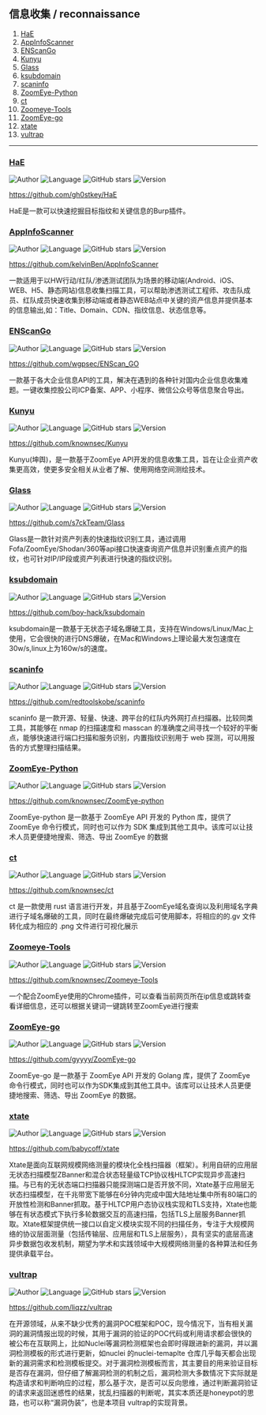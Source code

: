 ## 信息收集 / reconnaissance

1. [HaE](#hae)
2. [AppInfoScanner](#appinfoscanner)
3. [ENScanGo](#enscango)
4. [Kunyu](#kunyu)
5. [Glass](#glass)
6. [ksubdomain](#ksubdomain)
7. [scaninfo](#scaninfo)
8. [ZoomEye-Python](#zoomeye-python)
9. [ct](#ct)
10. [Zoomeye-Tools](#zoomeye-tools)
11. [ZoomEye-go](#zoomeye-go)
12. [xtate](#xtate)
13. [vultrap](#vultrap)

----------------------------------------

### [HaE](detail/HaE.md)
![Author](https://img.shields.io/badge/Author-gh0stkey-orange)
![Language](https://img.shields.io/badge/Language-Java-blue)
![GitHub stars](https://img.shields.io/github/stars/gh0stkey/HaE.svg?style=flat&logo=github)
![Version](https://img.shields.io/badge/Version-V4.0.5-red)

<https://github.com/gh0stkey/HaE>

HaE是一款可以快速挖掘目标指纹和关键信息的Burp插件。

### [AppInfoScanner](detail/AppInfoScanner.md)
![Author](https://img.shields.io/badge/Author-kelvinBen-orange)
![Language](https://img.shields.io/badge/Language-Python-blue)
![GitHub stars](https://img.shields.io/github/stars/kelvinBen/AppInfoScanner.svg?style=flat&logo=github)
![Version](https://img.shields.io/badge/Version-V1.0.9-red)

<https://github.com/kelvinBen/AppInfoScanner>

一款适用于以HW行动/红队/渗透测试团队为场景的移动端(Android、iOS、WEB、H5、静态网站)信息收集扫描工具，可以帮助渗透测试工程师、攻击队成员、红队成员快速收集到移动端或者静态WEB站点中关键的资产信息并提供基本的信息输出,如：Title、Domain、CDN、指纹信息、状态信息等。

### [ENScanGo](detail/ENScanGo.md)
![Author](https://img.shields.io/badge/Author-wgpsec-orange)
![Language](https://img.shields.io/badge/Language-Golang-blue)
![GitHub stars](https://img.shields.io/github/stars/wgpsec/ENScan_GO.svg?style=flat&logo=github)
![Version](https://img.shields.io/badge/Version-V1.1.0-red)

<https://github.com/wgpsec/ENScan_GO>

一款基于各大企业信息API的工具，解决在遇到的各种针对国内企业信息收集难题。一键收集控股公司ICP备案、APP、小程序、微信公众号等信息聚合导出。

### [Kunyu](detail/Kunyu.md)
![Author](https://img.shields.io/badge/Author-风起-orange)
![Language](https://img.shields.io/badge/Language-Python-blue)
![GitHub stars](https://img.shields.io/github/stars/knownsec/Kunyu.svg?style=flat&logo=github)
![Version](https://img.shields.io/badge/Version-V2.0.0-red)

<https://github.com/knownsec/Kunyu>

Kunyu(坤舆)，是一款基于ZoomEye API开发的信息收集工具，旨在让企业资产收集更高效，使更多安全相关从业者了解、使用网络空间测绘技术。

### [Glass](detail/Glass.md)
![Author](https://img.shields.io/badge/Author-s7ckTeam-orange)
![Language](https://img.shields.io/badge/Language-Python-blue)
![GitHub stars](https://img.shields.io/github/stars/s7ckTeam/Glass.svg?style=flat&logo=github)
![Version](https://img.shields.io/badge/Version-V2.0.6-red)

<https://github.com/s7ckTeam/Glass>

Glass是一款针对资产列表的快速指纹识别工具，通过调用Fofa/ZoomEye/Shodan/360等api接口快速查询资产信息并识别重点资产的指纹，也可针对IP/IP段或资产列表进行快速的指纹识别。

### [ksubdomain](detail/ksubdomain.md)
![Author](https://img.shields.io/badge/Author-w8ay-orange)
![Language](https://img.shields.io/badge/Language-Golang-blue)
![GitHub stars](https://img.shields.io/github/stars/boy-hack/ksubdomain.svg?style=flat&logo=github)
![Version](https://img.shields.io/badge/Version-V1.9.5-red)

<https://github.com/boy-hack/ksubdomain>

ksubdomain是一款基于无状态子域名爆破工具，支持在Windows/Linux/Mac上使用，它会很快的进行DNS爆破，在Mac和Windows上理论最大发包速度在30w/s,linux上为160w/s的速度。

### [scaninfo](detail/scaninfo.md)
![Author](https://img.shields.io/badge/Author-华东360安服团队-orange)
![Language](https://img.shields.io/badge/Language-Golang-blue)
![GitHub stars](https://img.shields.io/github/stars/redtoolskobe/scaninfo.svg?style=flat&logo=github)
![Version](https://img.shields.io/badge/Version-V1.1.0-red)

<https://github.com/redtoolskobe/scaninfo>

scaninfo 是一款开源、轻量、快速、跨平台的红队内外网打点扫描器。比较同类工具，其能够在 nmap 的扫描速度和 masscan 的准确度之间寻找一个较好的平衡点，能够快速进行端口扫描和服务识别，内置指纹识别用于 web 探测，可以用报告的方式整理扫描结果。

### [ZoomEye-Python](detail/ZoomEye-Python.md)
![Author](https://img.shields.io/badge/Author-Knownsec404-orange)
![Language](https://img.shields.io/badge/Language-Python-blue)
![GitHub stars](https://img.shields.io/github/stars/knownsec/ZoomEye-python.svg?style=flat&logo=github)
![Version](https://img.shields.io/badge/Version-V3.0.0-red)

<https://github.com/knownsec/ZoomEye-python>

ZoomEye-python 是一款基于 ZoomEye API 开发的 Python 库，提供了 ZoomEye 命令行模式，同时也可以作为 SDK 集成到其他工具中。该库可以让技术人员更便捷地搜索、筛选、导出 ZoomEye 的数据

### [ct](detail/ct.md)
![Author](https://img.shields.io/badge/Author-rungobier@Knownsec404-orange)
![Language](https://img.shields.io/badge/Language-Rust-blue)
![GitHub stars](https://img.shields.io/github/stars/knownsec/ct.svg?style=flat&logo=github)
![Version](https://img.shields.io/badge/Version-V1.0.9-red)

<https://github.com/knownsec/ct>

ct 是一款使用 rust 语言进行开发，并且基于ZoomEye域名查询以及利用域名字典进行子域名爆破的工具，同时在最终爆破完成后可使用脚本，将相应的的.gv 文件转化成为相应的 .png 文件进行可视化展示

### [Zoomeye-Tools](detail/ZoomEye-Tools.md)
![Author](https://img.shields.io/badge/Author-Knownsec404-orange)
![Language](https://img.shields.io/badge/Language-JS-blue)
![GitHub stars](https://img.shields.io/github/stars/knownsec/Zoomeye-Tools.svg?style=flat&logo=github)
![Version](https://img.shields.io/badge/Version-V0.3.2-red)

<https://github.com/knownsec/Zoomeye-Tools>

一个配合ZoomEye使用的Chrome插件，可以查看当前网页所在ip信息或跳转查看详细信息，还可以根据关键词一键跳转至ZoomEye进行搜索

### [ZoomEye-go](detail/ZoomEye-go.md)
![Author](https://img.shields.io/badge/Author-gyyyy-orange)
![Language](https://img.shields.io/badge/Language-Golang-blue)
![GitHub stars](https://img.shields.io/github/stars/gyyyy/ZoomEye-go.svg?style=flat&logo=github)
![Version](https://img.shields.io/badge/Version-V1.5.0-red)

<https://github.com/gyyyy/ZoomEye-go>

ZoomEye-go 是一款基于 ZoomEye API 开发的 Golang 库，提供了 ZoomEye 命令行模式，同时也可以作为SDK集成到其他工具中。该库可以让技术人员更便捷地搜索、筛选、导出 ZoomEye 的数据。

### [xtate](detail/xtate.md)
![Author](https://img.shields.io/badge/Author-sharkocha-orange)
![Language](https://img.shields.io/badge/Language-C-blue)
![GitHub stars](https://img.shields.io/github/stars/babycoff/xtate.svg?style=flat&logo=github)
![Version](https://img.shields.io/badge/Version-V2.8.0-red)

<https://github.com/babycoff/xtate>

Xtate是面向互联网规模网络测量的模块化全栈扫描器（框架）。利用自研的应用层无状态扫描模型ZBanner和混合状态轻量级TCP协议栈HLTCP实现异步高速扫描。与已有的无状态端口扫描器只能探测端口是否开放不同，Xtate基于应用层无状态扫描模型，在千兆带宽下能够在6分钟内完成中国大陆地址集中所有80端口的开放性检测和Banner抓取。基于HLTCP用户态协议栈实现和TLS支持，Xtate也能够在有状态模式下执行多轮数据交互的高速扫描，包括TLS上层服务Banner抓取。Xtate框架提供统一接口以自定义模块实现不同的扫描任务，专注于大规模网络的协议层面测量（包括传输层、应用层和TLS上层服务），具有坚实的底层高速异步数据包收发机制，期望为学术和实践领域中大规模网络测量的各种算法和任务提供承载平台。

### [vultrap](detail/vultrap.md)
![Author](https://img.shields.io/badge/Author-liqzz-orange)
![Language](https://img.shields.io/badge/Language-Python-blue)
![GitHub stars](https://img.shields.io/github/stars/liqzz/vultrap.svg?style=flat&logo=github)
![Version](https://img.shields.io/badge/Version-V0.0.1-red)

<https://github.com/liqzz/vultrap>

在开源领域，从来不缺少优秀的漏洞POC框架和POC，现今情况下，当有相关漏洞的漏洞情报出现的时候，其用于漏洞的验证的POC代码或利用请求都会很快的被公布在互联网上，比如Nuclei等漏洞检测框架也会即时得跟进新的漏洞，并以漏洞检测模板的形式进行更新，如nuclei 的nuclei-temaplte 仓库几乎每天都会出现新的漏洞需求和检测模板提交。对于漏洞检测模板而言，其主要目的用来验证目标是否存在漏洞，但仔细了解漏洞检测的机制之后，漏洞检测大多数情况下实际就是构造请求和判断响应的过程，那么基于次，是否可以反向思维，通过判断漏洞验证的请求来返回迷惑性的结果，扰乱扫描器的判断呢，其实本质还是honeypot的思路，也可以称“漏洞伪装”，也是本项目 vultrap的实现背景。

